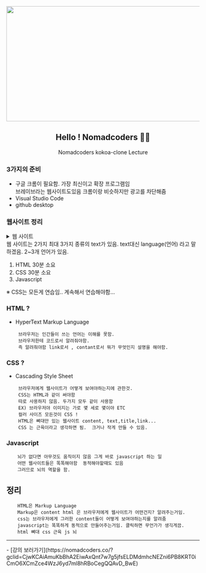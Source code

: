 <p align="center">
  <img src="https://user-images.githubusercontent.com/110442250/202632000-14eb4b36-6c35-4bb8-b4ab-4632d794892c.png" height="300" width="600">
  <h2 align="center">Hello ! Nomadcoders 👨‍💻</h2>
  <p align="center">Nomadcoders kokoa-clone Lecture<p>

  </p>
</p>
  
  
### 3가지의 준비
  
  - 구글 크롬이 필요함. 가장 최신이고 확장 프로그램임 <br>
   브레이브라는 웹사이트도있음 크롬이랑 비슷하지만 광고를 차단해줌
  - Visual Studio Code  
  - github desktop

### 웹사이트 정리

<details > 
<summary> 웹 사이트 </summary>
 <p> 브라우저는 너의 코드를 생생하게 구현을 해주는것임. <br>
  즉 브라우저는 이 코드를 받고 구현을 해주는거임. <br>
  개발자로서 해야할것은 어떤 종류의 text를 써야하고 <br>
  text를 어디에 써야하는지를 배워야함. </p>
</details>
        웹 사이트는 2가지 최대 3가지 종류의 text가 있음.
        text대신 language(언어) 라고 말하겠음.
        2~3개 언어가 있음.

1. HTML 30분 소요
2. CSS  30분 소요 
3. Javascript <br>

※ CSS는 모든게 연습임.. 계속해서 연습해야함...


### HTML ? 

 - HyperText Markup Language 
 
        브라우저는 인간들이 쓰는 언어는 이해를 못함. 
        브라우저한테 코드로서 알려줘야함.
        즉 알려줘야함 link로서 , contant로서 뭐가 무엇인지 설명을 해야함. 

  

### CSS ? 

 - Cascading Style Sheet 
 
        브라우저에게 웹사이트가 어떻게 보여야하는지에 관한것.
        CSS는 HTML과 같이 써야함 
        따로 사용하지 않음. 두가지 모두 같이 사용함 
        EX) 브라우저야 이미지는 가로 몇 세로 몇이야 ETC
        컬러 사이즈 모든것이 CSS ! 
        HTML은 뼈대만 있는 웹사이트 content, text,title,link...
        CSS 는 근육이라고 생각하면 됨.  크거나 작게 만들 수 있음.

### Javascript

        뇌가 없다면 아무것도 움직이지 않음 그게 바로 javascript 하는 일
        어떤 웹사이트들은 똑똑해야함  동적해야할때도 있음 
        그러므로 뇌의 역할을 함. 

## 정리

        HTML은 Markup Language 
        Markup은 content html 은 브라우저에게 웹사이트가 어떤건지? 알려주는거임.
        css는 브라우저에게 그러한 content들이 어떻게 보여야하는지를 알려줌
        javascript는 똑똑하게 동적으로 만들어주는거임. 클릭하면 무언가가 생긱게끔.
        html 뼈대 css 근육 js 뇌


<hr>
 - [강의 보러가기](https://nomadcoders.co/?gclid=CjwKCAiAmuKbBhA2EiwAxQnt7w7g5jfsELDMdmhcNEZni6PB8KRT0iCmO6XCmZce4WzJ6yd7ml8hRBoCegQQAvD_BwE)
 
 
